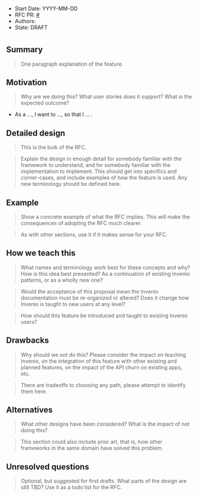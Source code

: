 - Start Date: YYYY-MM-DD
- RFC PR: [#<PR>](https://github.com/inveniosoftware/rfcs/pull/<PR>)
- Authors:
- State: DRAFT

# <RFC title>

## Summary

> One paragraph explanation of the feature.

## Motivation

> Why are we doing this? What user stories does it support? What is the
expected outcome?

- As a ..., I want to ..., so that I ... .

## Detailed design

> This is the bulk of the RFC.

> Explain the design in enough detail for somebody familiar with the framework
to understand, and for somebody familiar with the implementation to implement.
This should get into specifics and corner-cases, and include examples of how
the feature is used. Any new terminology should be defined here.

## Example

> Show a concrete example of what the RFC implies. This will make the
consequences of adopting the RFC much clearer.

> As with other sections, use it if it makes sense for your RFC.

## How we teach this

> What names and terminology work best for these concepts and why? How is this
idea best presented? As a continuation of existing Invenio patterns, or as a
wholly new one?

> Would the acceptance of this proposal mean the Invenio documentation must be
re-organized or altered? Does it change how Invenio is taught to new users
at any level?

> How should this feature be introduced and taught to existing Invenio
users?

## Drawbacks

> Why should we *not* do this? Please consider the impact on teaching Invenio,
on the integration of this feature with other existing and planned features,
on the impact of the API churn on existing apps, etc.

> There are tradeoffs to choosing any path, please attempt to identify them here.

## Alternatives

> What other designs have been considered? What is the impact of not doing this?

> This section could also include prior art, that is, how other frameworks in the same domain have solved this problem.

## Unresolved questions

> Optional, but suggested for first drafts. What parts of the design are still
TBD? Use it as a todo list for the RFC.
